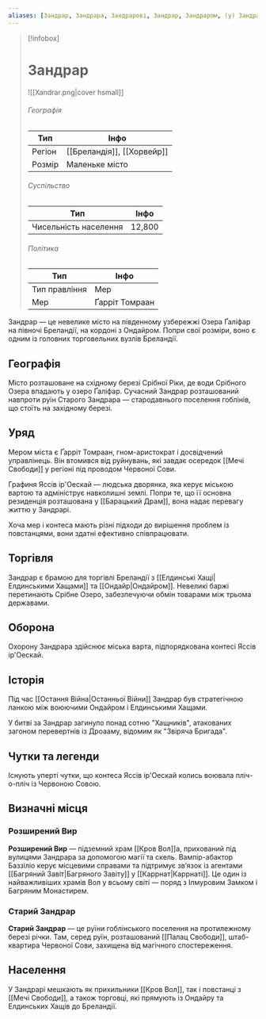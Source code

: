 ```yaml
---
aliases: [Зандрар, Зандрара, Зандрарові, Зандрар, Зандраром, (у) Зандрарі]
---
```


> [!infobox]
> 
> # Зандрар
> ![[Xandrar.png|cover hsmall]]
> ###### Географія
> |Тип|Інфо|
> |---|---|
> |Регіон|[[Бреландія]], [[Хорвейр]]|
> |Розмір|Маленьке місто|
> 
> ###### Суспільство
> |Тип|Інфо|
> |---|---|
> |Чисельність населення|12,800|
> 
> ###### Політика
> |Тип|Інфо|
> |---|---|
> |Тип правління|Мер|
> |Мер|Ґарріт Томраан|

Зандрар — це невелике місто на південному узбережжі Озера Ґаліфар на півночі Бреландії, на кордоні з Ондайром. Попри свої розміри, воно є одним із головних торговельних вузлів Бреландії.

## Географія

Місто розташоване на східному березі Срібної Ріки, де води Срібного Озера впадають у озеро Ґаліфар. Сучасний Зандрар розташований навпроти руїн Старого Зандрара — стародавнього поселення гоблінів, що стоїть на західному березі.

## Уряд

Мером міста є Ґарріт Томраан, гном-аристократ і досвідчений управлінець. Він втомився від руйнувань, які завдає осередок [[Мечі Свободи]] у регіоні під проводом Червоної Сови.

Графиня Яссів ір'Оескай — людська дворянка, яка керує міською вартою та адмініструє навколишні землі. Попри те, що її основна резиденція розташована у [[Барацький Драм]], вона надає перевагу життю у Зандрарі.

Хоча мер і контеса мають різні підходи до вирішення проблем із повстанцями, вони здатні ефективно співпрацювати.

## Торгівля

Зандрар є брамою для торгівлі Бреландії з [[Елдинські Хащі|Елдинськими Хащами]] та [[Ондайр|Ондайром]]. Невеликі баржі перетинають Срібне Озеро, забезпечуючи обмін товарами між трьома державами.

## Оборона

Охорону Зандрара здійснює міська варта, підпорядкована контесі Яссів ір'Оескай.

## Історія

Під час [[Остання Війна|Останньої Війни]] Зандрар був стратегічною ланкою між воюючими Ондайром і Елдинськими Хащами.

У битві за Зандрар загинуло понад сотню "Хащників", атакованих загоном перевертнів із Дроааму, відомим як "Звіряча Бригада".

## Чутки та легенди

Існують уперті чутки, що контеса Яссів ір'Оескай колись воювала пліч-о-пліч із Червоною Совою.

## Визначні місця

### Розширений Вир

**Розширений Вир** — підземний храм [[Кров Вол]]а, прихований під вулицями Зандрара за допомогою магії та скель. Вампір-абактор Баззіліо керує місцевими справами та підтримує зв’язок із агентами [[Багряний Завіт|Багряного Завіту]] у [[Каррнат|Каррнаті]]. Це один із найважливіших храмів Вол у всьому світі — поряд з Ілмуровим Замком і Багряним Монастирем.

### Старий Зандрар

**Старий Зандрар** — це руїни гоблінського поселення на протилежному березі річки. Там, серед руїн, розташований [[Палац Свободи]], штаб-квартира Червоної Сови, захищена від магічного спостереження.

## Населення

У Зандрарі мешкають як прихильники [[Кров Вол]], так і повстанці з [[Мечі Свободи]], а також торговці, які прямують із Ондайру та Елдинських Хащів до Бреландії.
